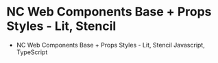 # NC Web Components Base + Props Styles - Lit, Stencil

- NC Web Components Base + Props Styles - Lit, Stencil Javascript, TypeScript
